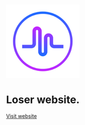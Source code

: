 <p>
  <a href="https://ayman-ashine.github.io/loser/app.html">
    <img src="assets/sprite/logo-icon.svg" title="logo" width="200px"/>
  </a>
</p>

# Loser website.

<a href="https://ayman-ashine.github.io/loser/app.html">Visit website</a>
